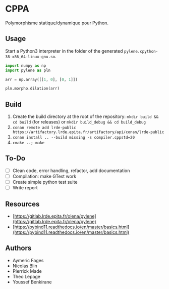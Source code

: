 # CPPA

Polymorphisme statique/dynamique pour Python.

## Usage

Start a Python3 interpreter in the folder of the generated `pylene.cpython-38-x86_64-linux-gnu.so`.

```python
import numpy as np
import pylene as pln

arr = np.array([[1, 0], [0, 1]])

pln.morpho.dilation(arr)
```

## Build

1. Create the build directory at the root of the repository: `mkdir build && cd build` (for releases) or `mkdir build_debug && cd build_debug`
2. `conan remote add lrde-public https://artifactory.lrde.epita.fr/artifactory/api/conan/lrde-public`
3. `conan install .. --build missing -s compiler.cppstd=20`
4.  `cmake ..; make`

## To-Do

- [ ] Clean code, error handling, refactor, add documentation
- [ ] Compilation: make GTest work
- [ ] Create simple python test suite
- [ ] Write report

## Resources

- [https://gitlab.lrde.epita.fr/olena/pylene](https://gitlab.lrde.epita.fr/olena/pylene)
- [https://pybind11.readthedocs.io/en/master/basics.html](https://pybind11.readthedocs.io/en/master/basics.html)

## Authors

- Aymeric Fages
- Nicolas Blin
- Pierrick Made
- Theo Lepage
- Youssef Benkirane